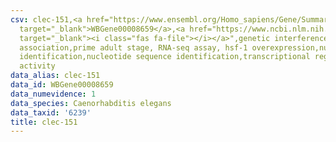 ```yaml
---
csv: clec-151,<a href="https://www.ensembl.org/Homo_sapiens/Gene/Summary?db=core;g=WBGene00008659"
  target="_blank">WBGene00008659</a>,<a href="https://www.ncbi.nlm.nih.gov/pubmed/30894454"
  target="_blank"><i class="fas fa-file"></i></a>",genetic interference,functional
  association,prime adult stage, RNA-seq assay, hsf-1 overexpression,nucleotide sequence
  identification,nucleotide sequence identification,transcriptional regulation,up-regulates
  activity
data_alias: clec-151
data_id: WBGene00008659
data_numevidence: 1
data_species: Caenorhabditis elegans
data_taxid: '6239'
title: clec-151
---
```

